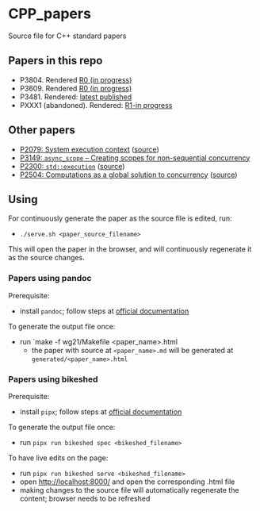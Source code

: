 # CPP_papers
Source file for C++ standard papers

## Papers in this repo
- P3804. Rendered [R0 (in progress)](https://html-preview.github.io/?url=https://github.com/lucteo/CPP_papers/blob/P3804R0/generated/P3804.html)
- P3609. Rendered [R0 (in progress)](https://html-preview.github.io/?url=https://github.com/lucteo/CPP_papers/blob/P3609R0/generated/P3609.html)
- P3481. Rendered: [latest published](https://html-preview.github.io/?url=https://github.com/lucteo/CPP_papers/blob/main/P3481.html)
- PXXX1 (abandoned). Rendered: [R1-in progress](https://html-preview.github.io/?url=https://github.com/lucteo/CPP_papers/blob/main/generated/PXXX1_abandoned.html)


## Other papers
- [P2079: System execution context](https://wg21.link/P2079) ([source](https://github.com/LeeHowes/CPP/blob/master/paper_framework_sources/p2079_system_execution_context.bs))
- [P3149: `async_scope` – Creating scopes for non-sequential concurrency](https://wg21.link/P3149)
- [P2300: `std::execution`](https://wg21.link/P2300) ([source](https://github.com/cplusplus/sender-receiver/blob/main/execution.bs))
- [P2504: Computations as a global solution to concurrency](https://wg21.link/P2504) ([source](https://github.com/lucteo/computations_solve_concurrency))

## Using

For continuously generate the paper as the source file is edited, run:
- `./serve.sh <paper_source_filename>`

This will open the paper in the browser, and will continuously regenerate it as the source changes.

### Papers using pandoc

Prerequisite:
- install `pandoc`; follow steps at [official documentation](https://pandoc.org/installing.html)

To generate the output file once:
- run `make -f wg21/Makefile <paper_name>.html
  - the paper with source at `<paper_name>.md` will be generated at `generated/<paper_name>.html`

### Papers using bikeshed

Prerequisite:
- install `pipx`; follow steps at [official documentation](https://pipx.pypa.io/latest/installation/#installing-pipx)

To generate the output file once:
- run `pipx run bikeshed spec <bikeshed_filename>`

To have live edits on the page:
- run `pipx run bikeshed serve <bikeshed_filename>`
- open [http://localhost:8000/](http://localhost:8000/) and open the corresponding .html file
- making changes to the source file will automatically regenerate the content; browser needs to be refreshed

